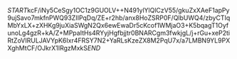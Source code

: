 $START$kcF/iNy5CeSgy1OC1z9GUOLV++N491ylYlQlCzV55/gkuZxXAeF1apPy9ujSavo7mkfnPWQ93ZIIPqDq/ZE+r2hb/anx8HoZSRP0F/QlbUWQ4/zbyCTIqMbYxLX+zXHKg9juXiaSWgN2Qx6ewEwaDr5cKcof1WMjaO3+K5bqagT1OyfunoLg4gzR+kA/Z+MPpaItHs4RYyjHgfbjjtr0BNARCgm3fwkjgL/j+rGu+xeP2tiRtZoVIRULJAVYpK6Ixr4FRSY7N2+YaRLsKzeZX8M2PqU7x/a7LMBN9YL9PXXghMtCF/OJkrX1IRgzMxkS$END$